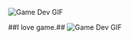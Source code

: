 ![Game Dev GIF](https://www.animatedimages.org/data/media/707/animated-welcome-image-0215.gif)

##I love game.## ![Game Dev GIF]([URL=https://www.animatedimages.org/cat-video-games-1629.htm][IMG]https://www.animatedimages.org/data/media/1629/animated-video-game-image-0002.gif[/IMG][/URL])
